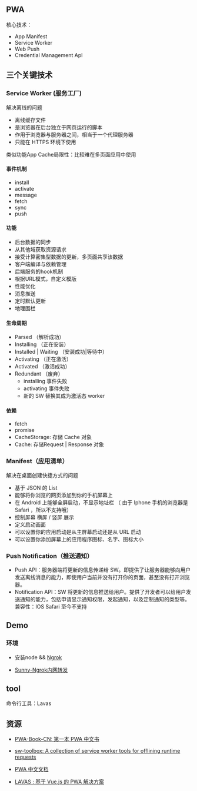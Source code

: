 ## PWA

核心技术：
* App Manifest
* Service Worker
* Web Push
* Credential Management ApI


## 三个关键技术

### Service Worker (服务工厂)

解决离线的问题

* 离线缓存文件
* 是浏览器在后台独立于网页运行的脚本
* 作用于浏览器与服务器之间，相当于一个代理服务器
* 只能在 HTTPS 环境下使用

类似功能App Cache局限性：比较难在多页面应用中使用

#### 事件机制

* install
* activate
* message
* fetch
* sync
* push

#### 功能

* 后台数据的同步
* 从其他域获取资源请求
* 接受计算密集型数据的更新，多页面共享该数据
* 客户端编译与依赖管理
* 后端服务的hook机制
* 根据URL模式，自定义模版
* 性能优化
* 消息推送
* 定时默认更新
* 地理围栏

#### 生命周期

* Parsed （解析成功）
* Installing （正在安装）
* Installed | Waiting （安装成功|等待中）
* Activating （正在激活）
* Activated （激活成功）
* Redundant （废弃）
	* installing 事件失败
	* activating 事件失败
	* 新的 SW 替换其成为激活态 worker 

#### 依赖

* fetch
* promise
* CacheStorage: 存储 Cache 对象
* Cache: 存储Request | Response 对象

### Manifest（应用清单）

解决在桌面创建快捷方式的问题

* 基于 JSON 的 List
* 能够将你浏览的网页添加到你的手机屏幕上
* 在 Android 上能够全屏启动，不显示地址栏 （ 由于 Iphone 手机的浏览器是 Safari ，所以不支持哦）
* 控制屏幕 横屏 / 竖屏 展示
* 定义启动画面
* 可以设置你的应用启动是从主屏幕启动还是从 URL 启动
* 可以设置你添加屏幕上的应用程序图标、名字、图标大小


### Push Notification（推送通知）

* Push API：服务器端将更新的信息传递给 SW。即提供了让服务器能够向用户发送离线消息的能力，即使用户当前并没有打开你的页面，甚至没有打开浏览器。
* Notification API：SW 将更新的信息推送给用户。提供了开发者可以给用户发送通知的能力，包括申请显示通知权限，发起通知，以及定制通知的类型等。兼容性：IOS Safari 至今不支持


## Demo

### 环境

* 安装node && [Ngrok](https://blog.csdn.net/tomcat_2014/article/details/68944066)

* [Sunny-Ngrok内网转发](https://www.ngrok.cc/)


## tool

命令行工具：Lavas

## 资源

* [PWA-Book-CN: 第一本 PWA 中文书](https://github.com/SangKa/PWA-Book-CN)

* [sw-toolbox: A collection of service worker tools for offlining runtime requests](https://github.com/GoogleChromeLabs/sw-toolbox)

* [PWA 中文文档](http://sangka-z.com/PWA-Book-CN/)

* [LAVAS : 基于 Vue.js 的 PWA 解决方案](https://lavas.baidu.com/)
































